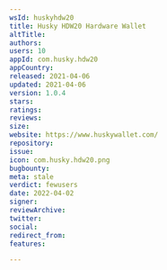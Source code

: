 ```yaml
---
wsId: huskyhdw20
title: Husky HDW20 Hardware Walle‪t
altTitle: 
authors: 
users: 10
appId: com.husky.hdw20
appCountry: 
released: 2021-04-06
updated: 2021-04-06
version: 1.0.4
stars: 
ratings: 
reviews: 
size: 
website: https://www.huskywallet.com/
repository: 
issue: 
icon: com.husky.hdw20.png
bugbounty: 
meta: stale
verdict: fewusers
date: 2022-04-02
signer: 
reviewArchive: 
twitter: 
social: 
redirect_from: 
features: 

---
```


